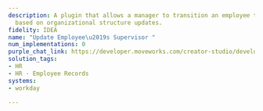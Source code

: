```yaml
---
description: A plugin that allows a manager to transition an employee to a new manager
  based on organizational structure updates.
fidelity: IDEA
name: "Update Employee\u2019s Supervisor "
num_implementations: 0
purple_chat_link: https://developer.moveworks.com/creator-studio/developer-tools/purple-chat-builder/?workspace=%7B%22title%22%3A%22My+Workspace%22%2C%22botSettings%22%3A%7B%22name%22%3A%22%22%2C%22imageUrl%22%3A%22%22%7D%2C%22mocks%22%3A%5B%7B%22id%22%3A4638%2C%22title%22%3A%22New+Mock%22%2C%22transcript%22%3A%7B%22messages%22%3A%5B%7B%22from%22%3A%22USER%22%2C%22text%22%3A%22I+need+to+update+who+Ella+will+be+reporting+to.%22%7D%2C%7B%22from%22%3A%22ANNOTATION%22%2C%22text%22%3A%22%3Cp%3E%E2%9C%85+Working+on+%3Cb%3EUpdate+Who+Ella+Reports+To%3C%2Fb%3E%3Cbr%3E%E2%8F%B3+Calling+Plugin+%3Cb%3EUpdate+Employee%27s+Supervisor%3C%2Fb%3E%3C%2Fp%3E%22%7D%2C%7B%22from%22%3A%22BOT%22%2C%22text%22%3A%22Understood.+Who+will+Ella+be+reporting+to+now%3F%22%7D%2C%7B%22from%22%3A%22USER%22%2C%22text%22%3A%22John%22%7D%2C%7B%22from%22%3A%22ANNOTATION%22%2C%22text%22%3A%22%3Cp%3E%E2%8F%B3+Searching+for+%3Cb%3EJohn%3C%2Fb%3E+in+the+directory%3Cbr%3E%3C%2Fp%3E%22%7D%2C%7B%22from%22%3A%22BOT%22%2C%22text%22%3A%22%3Cp%3EWe+have+multiple+Johns+in+the+directory.+Could+you+specify+which+one%3F%3Cbr%3E%3C%2Fp%3E%22%2C%22cards%22%3A%5B%7B%22title%22%3A%22%3Cp%3ESelect+the+correct+John%3Cbr%3E%3C%2Fp%3E%22%2C%22buttons%22%3A%5B%7B%22style%22%3A%22PRIMARY%22%2C%22text%22%3A%22John+Johnson+-+Sales+Department%22%7D%2C%7B%22text%22%3A%22John+Smith+-+HR+Department%22%7D%2C%7B%22text%22%3A%22John+Doe+-+IT+Department%22%7D%2C%7B%22text%22%3A%22None+of+these%22%7D%5D%7D%5D%7D%2C%7B%22from%22%3A%22USER%22%2C%22text%22%3A%22John+Johnson+-+Sales+Department%22%7D%2C%7B%22from%22%3A%22BOT%22%2C%22text%22%3A%22%3Cp%3EGot+it.+Before+we+proceed%2C+please+confirm%3A%3Cbr%3E%3C%2Fp%3E%22%2C%22cards%22%3A%5B%7B%22title%22%3A%22%3Cp%3EPlease+confirm+the+reporting+change%3Cbr%3E%3C%2Fp%3E%22%2C%22text%22%3A%22%3Cp%3E%3Cb%3EEmployee+to+Update%3A+%3C%2Fb%3EElla%3Cbr%3E%3Cb%3ENew+Supervisor%3A+%3C%2Fb%3EJohn+Johnson+-+Sales+Department%3Cbr%3E%3C%2Fp%3E%22%2C%22buttons%22%3A%5B%7B%22style%22%3A%22PRIMARY%22%2C%22text%22%3A%22Confirm+Change%22%7D%2C%7B%22text%22%3A%22Edit+Details%22%7D%2C%7B%22text%22%3A%22Cancel%22%7D%5D%7D%5D%7D%5D%2C%22settings%22%3A%7B%22colorStyle%22%3A%22LIGHT%22%2C%22startTime%22%3A%2211%3A43%2BAM%22%2C%22defaultPerson%22%3A%22GWEN%22%2C%22editable%22%3Atrue%2C%22botName%22%3A%22%22%2C%22botImageUrl%22%3A%22%22%7D%7D%7D%5D%7D
solution_tags:
- HR
- HR - Employee Records
systems:
- workday

---
```

